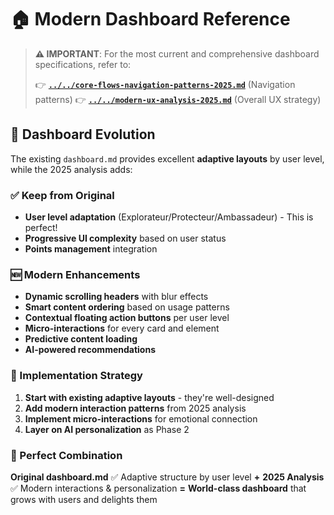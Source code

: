 # 🏠 Modern Dashboard Reference

> **⚠️ IMPORTANT**: For the most current and comprehensive dashboard specifications, refer to:
> 
> 👉 **[`../../core-flows-navigation-patterns-2025.md`](../../core-flows-navigation-patterns-2025.md)** (Navigation patterns)
> 👉 **[`../../modern-ux-analysis-2025.md`](../../modern-ux-analysis-2025.md)** (Overall UX strategy)

## 🔄 Dashboard Evolution

The existing `dashboard.md` provides excellent **adaptive layouts** by user level, while the 2025 analysis adds:

### ✅ Keep from Original
- **User level adaptation** (Explorateur/Protecteur/Ambassadeur) - This is perfect!
- **Progressive UI complexity** based on user status
- **Points management** integration

### 🆕 Modern Enhancements
- **Dynamic scrolling headers** with blur effects
- **Smart content ordering** based on usage patterns
- **Contextual floating action buttons** per user level
- **Micro-interactions** for every card and element
- **Predictive content loading**
- **AI-powered recommendations**

### 📱 Implementation Strategy

1. **Start with existing adaptive layouts** - they're well-designed
2. **Add modern interaction patterns** from 2025 analysis
3. **Implement micro-interactions** for emotional connection
4. **Layer on AI personalization** as Phase 2

### 🎯 Perfect Combination

**Original dashboard.md** ✅ Adaptive structure by user level
**+** 
**2025 Analysis** ✅ Modern interactions & personalization
**=** 
**World-class dashboard** that grows with users and delights them